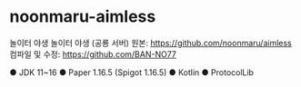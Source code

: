 # noonmaru-aimless
놀이터 야생
놀이터 야생 (공룡 서버)
원본: https://github.com/noonmaru/aimless
컴파일 및 수정: https://github.com/BAN-NO77

● JDK 11~16
● Paper 1.16.5 (Spigot 1.16.5)
● Kotlin
● ProtocolLib
